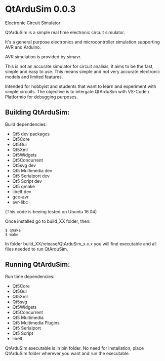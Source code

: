 # QtArduSim 0.0.3

Electronic Circuit Simulator


QtArduSim is a simple real time electronic circuit simulator.

It's a general purpose electronics and microcontroller simulation supporting AVR and Arduino.

AVR simulation is provided by simavr.

This is not an accurate simulator for circuit analisis, it aims to be the fast, simple and easy to use.
This means simple and not very accurate electronic models and limited features.

Intended for hobbyist and students that want to learn and experiment with simple circuits.
The objective is to intergate QtArduSim with VS-Code / Platformio for debugging purposes.


## Building QtArduSim:

Build dependencies:

 - Qt5 dev packages
 - Qt5Core
 - Qt5Gui
 - Qt5Xml
 - Qt5Widgets
 - Qt5Concurrent
 - Qt5svg dev
 - Qt5 Multimedia dev
 - Qt5 Serialport dev
 - Qt5 Script dev
 - Qt5 qmake
 - libelf dev
 - gcc-avr
 - avr-libc
 
(This code is beeing tested on  Ubuntu 16.04)
 
Once installed go to build_XX folder, then:

```
$ qmake
$ make
```

In folder build_XX/release/QtArduSim_x.x.x you will find executable and all files needed to run QtArduSim.


## Running QtArduSim:

Run time dependencies:

 - Qt5Core
 - Qt5Gui
 - Qt5Xml
 - Qt5svg
 - Qt5Widgets
 - Qt5Concurrent
 - Qt5 Multimedia
 - Qt5 Multimedia Plugins
 - Qt5 Serialport
 - Qt5 Script
 - libelf


QtArduSim executable is in bin folder.
No need for installation, place QtArduSim folder wherever you want and run the executable.
